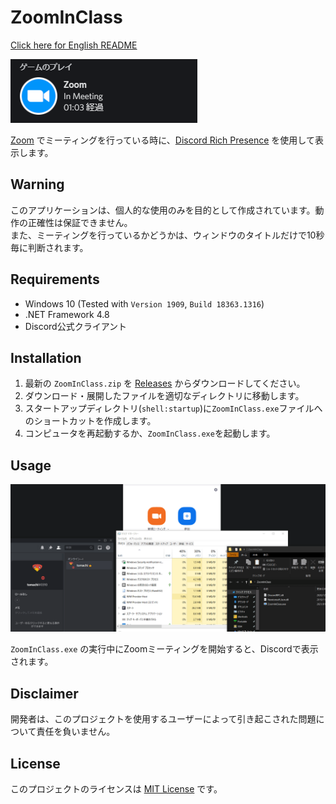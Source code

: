 # ZoomInClass

[Click here for English README](README.md)

![in-meeting-sample](img/in-meeting.png)

[Zoom](https://zoom.us/) でミーティングを行っている時に、[Discord Rich Presence](https://discord.com/developers/docs/rich-presence/how-to) を使用して表示します。

## Warning

このアプリケーションは、個人的な使用のみを目的として作成されています。動作の正確性は保証できません。  
また、ミーティングを行っているかどうかは、ウィンドウのタイトルだけで10秒毎に判断されます。

## Requirements

- Windows 10 (Tested with `Version 1909`, `Build 18363.1316`)
- .NET Framework 4.8
- Discord公式クライアント

## Installation

1. 最新の `ZoomInClass.zip` を [Releases](https://github.com/book000/ZoomInClass/releases) からダウンロードしてください。
2. ダウンロード・展開したファイルを適切なディレクトリに移動します。
3. スタートアップディレクトリ(`shell:startup`)に`ZoomInClass.exe`ファイルへのショートカットを作成します。
4. コンピュータを再起動するか、`ZoomInClass.exe`を起動します。

## Usage

![usage](img/usage.gif)

`ZoomInClass.exe` の実行中にZoomミーティングを開始すると、Discordで表示されます。

## Disclaimer

開発者は、このプロジェクトを使用するユーザーによって引き起こされた問題について責任を負いません。

## License

このプロジェクトのライセンスは [MIT License](LICENSE) です。
